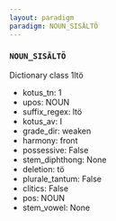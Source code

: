 ```yaml
---
layout: paradigm
paradigm: NOUN_SISÄLTÖ
---
```

### ` NOUN_SISÄLTÖ `

Dictionary class 1ltö
* kotus_tn: 1
* upos: NOUN
* suffix_regex: ltö
* kotus_av: I
* grade_dir: weaken
* harmony: front
* possessive: False
* stem_diphthong: None
* deletion: tö
* plurale_tantum: False
* clitics: False
* pos: NOUN
* stem_vowel: None
